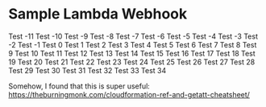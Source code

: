 # Sample Lambda Webhook

Test -11
Test -10
Test -9
Test -8
Test -7
Test -6
Test -5
Test -4
Test -3
Test -2
Test -1
Test 0
Test 1
Test 2
Test 3
Test 4
Test 5
Test 6
Test 7
Test 8
Test 9
Test 10
Test 11
Test 12
Test 13
Test 14
Test 15
Test 16
Test 17
Test 18
Test 19
Test 20
Test 21
Test 22
Test 23
Test 24
Test 25
Test 26
Test 27
Test 28
Test 29
Test 30
Test 31
Test 32
Test 33
Test 34

Somehow, I found that this is super useful:
https://theburningmonk.com/cloudformation-ref-and-getatt-cheatsheet/
